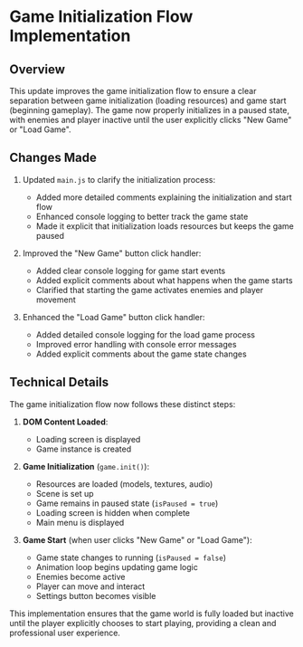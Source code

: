 # Game Initialization Flow Implementation

## Overview
This update improves the game initialization flow to ensure a clear separation between game initialization (loading resources) and game start (beginning gameplay). The game now properly initializes in a paused state, with enemies and player inactive until the user explicitly clicks "New Game" or "Load Game".

## Changes Made

1. Updated `main.js` to clarify the initialization process:
   - Added more detailed comments explaining the initialization and start flow
   - Enhanced console logging to better track the game state
   - Made it explicit that initialization loads resources but keeps the game paused

2. Improved the "New Game" button click handler:
   - Added clear console logging for game start events
   - Added explicit comments about what happens when the game starts
   - Clarified that starting the game activates enemies and player movement

3. Enhanced the "Load Game" button click handler:
   - Added detailed console logging for the load game process
   - Improved error handling with console error messages
   - Added explicit comments about the game state changes

## Technical Details

The game initialization flow now follows these distinct steps:

1. **DOM Content Loaded**:
   - Loading screen is displayed
   - Game instance is created

2. **Game Initialization** (`game.init()`):
   - Resources are loaded (models, textures, audio)
   - Scene is set up
   - Game remains in paused state (`isPaused = true`)
   - Loading screen is hidden when complete
   - Main menu is displayed

3. **Game Start** (when user clicks "New Game" or "Load Game"):
   - Game state changes to running (`isPaused = false`)
   - Animation loop begins updating game logic
   - Enemies become active
   - Player can move and interact
   - Settings button becomes visible

This implementation ensures that the game world is fully loaded but inactive until the player explicitly chooses to start playing, providing a clean and professional user experience.